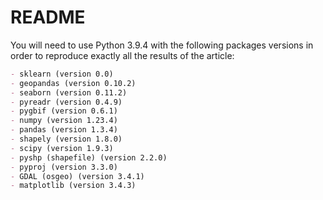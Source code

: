 # README

You will need to use Python 3.9.4 with the following packages versions in order to reproduce exactly all the results of the article:

```markdown
- sklearn (version 0.0) 
- geopandas (version 0.10.2) 
- seaborn (version 0.11.2) 
- pyreadr (version 0.4.9) 
- pygbif (version 0.6.1) 
- numpy (version 1.23.4) 
- pandas (version 1.3.4) 
- shapely (version 1.8.0) 
- scipy (version 1.9.3) 
- pyshp (shapefile) (version 2.2.0) 
- pyproj (version 3.3.0) 
- GDAL (osgeo) (version 3.4.1) 
- matplotlib (version 3.4.3) 

